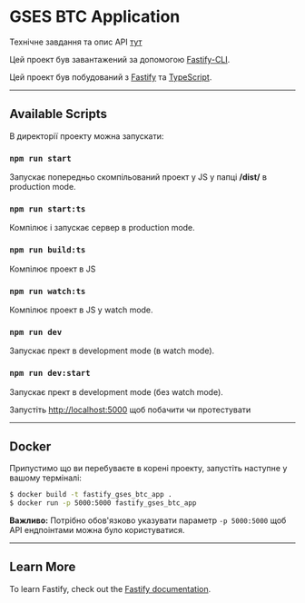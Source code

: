 # GSES BTC Application
Технічне завдання та опис API [тут](https://drive.google.com/file/d/1yTam6PdjgAY9l8IhqyYMC3I_LAe7OOCL/view)

Цей проект був завантажений за допомогою [Fastify-CLI](https://www.npmjs.com/package/fastify-cli).
<!-- This project was bootstrapped with  -->

Цей проект був побудований з [Fastify](https://fastify.io) та [TypeScript](https://typescriptlang.org).
 <!-- This project was buld using and -->
***
## Available Scripts
В директорії проекту можна запускати:
<!-- In the project directory, you can run: -->

### `npm run start`
Запускає попередньо скомпільований проект у JS у папці **/dist/** в production mode.
<!-- Run already precompiled project into JS in **/dist/**  in production mode. -->

### `npm run start:ts`
Компілює і запускає сервер в production mode.
<!-- To compile and run server in production mode. -->

### `npm run build:ts`
Компілює проект в JS
<!-- Compiles project into JS in **/dist/** folder. -->

### `npm run watch:ts`
Компілює проект в JS у watch mode.
<!-- To compile project into JS in watch mode. -->

### `npm run dev`
Запускає прект в development mode (в watch mode).
<!-- Running project in development mode (in watch mode). -->

### `npm run dev:start`
Запускає прект в development mode (без watch mode).
<!-- To start the app in dev mode (without watching for changes in .ts files). -->

Запустіть [http://localhost:5000](http://localhost:5000) щоб побачити чи протестувати

<!-- Open [http://localhost:5000](http://localhost:5000) to view it in the browser. -->

***
## Docker
Припустимо що ви перебуваєте в корені проекту, запустіть наступне у вашому терміналі:
<!-- Assuming you are in the project directory run the following lines in your terminal: -->

```bash
$ docker build -t fastify_gses_btc_app .
$ docker run -p 5000:5000 fastify_gses_btc_app
```
**Важливо:** Потрібно обов'язково указувати параметр `-p 5000:5000` щоб API ендпоінтами можна було користуватися.

<!-- **Important:** you should specify port option `-p 5000:5000` for app's API endpoints to be reachable. -->

***

## Learn More

To learn Fastify, check out the [Fastify documentation](https://www.fastify.io/docs/latest/).
